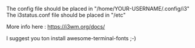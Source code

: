 The config file should be placed in "/home/YOUR-USERNAME/.config/i3"
The i3status.conf file should be placed in "/etc"

More info here : https://i3wm.org/docs/

I suggest you ton install awesome-terminal-fonts ;-)
